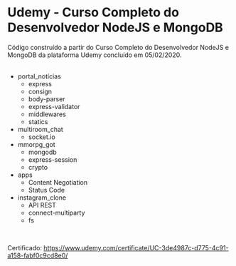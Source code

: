# Udemy - Curso Completo do Desenvolvedor NodeJS e MongoDB 
Código construído a partir do Curso Completo do Desenvolvedor NodeJS e MongoDB da plataforma Udemy concluído em 05/02/2020.<br />
<br />
* portal_notícias
    * express
    * consign
    * body-parser
    * express-validator
    * middlewares
    * statics
* multiroom_chat
    * socket.io
* mmorpg_got
    * mongodb
    * express-session
    * crypto
* apps
    * Content Negotiation
    * Status Code
* instagram_clone
    * API REST
    * connect-multiparty
    * fs

<br />

Certificado: https://www.udemy.com/certificate/UC-3de4987c-d775-4c91-a158-fabf0c9cd8e0/